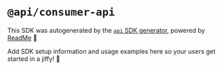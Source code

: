 # `@api/consumer-api`

This SDK was autogenerated by the [`api` SDK generator](https://api.readme.dev), powered by [ReadMe](https://readme.com) 🦉

Add SDK setup information and usage examples here so your users get started in a jiffy! 🚀

<!---

Here's some additional info about the generated SDK:

`api` version: 7.0.0-beta.8
Generated at 2024-07-10T09:45:39.465Z

--->
